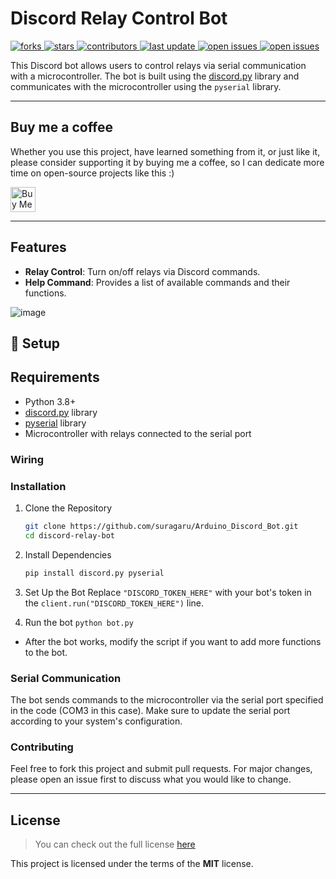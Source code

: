 # Discord Relay Control Bot

<!-- Badges -->
<p>
  <a href="https://github.com/suragaru/Arduino_Discord_Bot/network/members">
    <img src="https://img.shields.io/github/forks/suragaru/Arduino_Discord_Bot" alt="forks" />
  </a>
  <a href="https://github.com/suragaru/Arduino_Discord_Bot/stargazers">
    <img src="https://img.shields.io/github/stars/suragaru/Arduino_Discord_Bot" alt="stars" />
  </a>
  <a href="https://github.com/suragaru/Arduino_Discord_Bot/graphs/contributors">
    <img src="https://img.shields.io/github/contributors/suragaru/Arduino_Discord_Bot" alt="contributors" />
  </a>
  <a href="">
    <img src="https://img.shields.io/github/last-commit/suragaru/Arduino_Discord_Bot" alt="last update" />
  </a>
  <a href="https://github.com/suragaru/Arduino_Discord_Bot/issues/">
    <img src="https://img.shields.io/github/issues/suragaru/Arduino_Discord_Bot" alt="open issues" />
  </a>  
  <a href="https://github.com/suragaru/Arduino_Discord_Bot/blob/main/LICENSE.md">
    <img src="https://img.shields.io/github/license/suragaru/Arduino_Discord_Bot.svg" alt="open issues" />
  </a>  
</p>

This Discord bot allows users to control relays via serial communication with a microcontroller. The bot is built using the [discord.py](https://github.com/Rapptz/discord.py) library and communicates with the microcontroller using the `pyserial` library.

---

## Buy me a coffee

Whether you use this project, have learned something from it, or just like it, please consider supporting it by buying me a coffee, so I can dedicate more time on open-source projects like this :)

<!---<a href="https://www.buymeacoffee.com/igorantun" target="_blank"><img src="https://www.buymeacoffee.com/assets/img/custom_images/orange_img.png" alt="Buy Me A Coffee" style="height: auto !important;width: auto !important;" ></a>--->

<a href="https://ko-fi.com/suragarucoffee"> <img src="https://cdn.ko-fi.com/cdn/kofi3.png?v=3" alt="Buy Me A Coffee" height="40" width="auto"/></a>

---

## Features
- **Relay Control**: Turn on/off relays via Discord commands.
- **Help Command**: Provides a list of available commands and their functions.

![image](https://github.com/user-attachments/assets/00673070-8c9a-4131-8938-64826f00552f)


## :toolbox: Setup

## Requirements

- Python 3.8+
- [discord.py](https://pypi.org/project/discord.py/) library
- [pyserial](https://pypi.org/project/pyserial/) library
- Microcontroller with relays connected to the serial port
  
### Wiring

### Installation

1. Clone the Repository
   ```bash
   git clone https://github.com/suragaru/Arduino_Discord_Bot.git
   cd discord-relay-bot
   ```

2. Install Dependencies
   ```bash
   pip install discord.py pyserial
   ```

4. Set Up the Bot
Replace `"DISCORD_TOKEN_HERE"` with your bot's token in the `client.run("DISCORD_TOKEN_HERE")` line.

5. Run the bot
`python bot.py`
- After the bot works, modify the script if you want to add more functions to the bot.

### Serial Communication
The bot sends commands to the microcontroller via the serial port specified in the code (COM3 in this case). Make sure to update the serial port according to your system's configuration.

### Contributing
Feel free to fork this project and submit pull requests. For major changes, please open an issue first to discuss what you would like to change.

---

## License
>You can check out the full license [here](https://github.com/suragaru/Arduino_Discord_Bot/blob/main/LICENSE.md)

This project is licensed under the terms of the **MIT** license.



